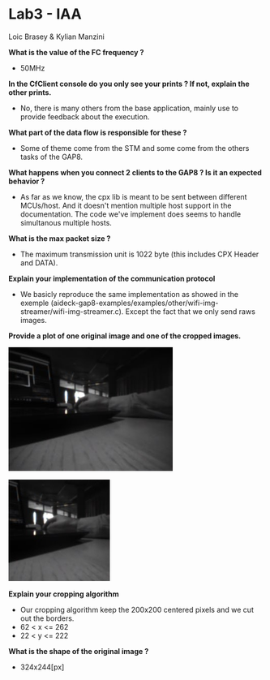 # Lab3 - IAA
Loic Brasey & Kylian Manzini

**What is the value of the FC frequency ?**
- 50MHz

**In the CfClient console do you only see your prints ? If not, explain the other prints.**
- No, there is many others from the base application, mainly use to provide feedback about the execution.

**What part of the data flow is responsible for these ?** 
- Some of theme come from the STM and some come from the others tasks of the GAP8.

**What happens when you connect 2 clients to the GAP8 ? Is it an expected behavior ?**
- As far as we know, the cpx lib is meant to be sent between different MCUs/host. And it doesn't mention multiple host support in the documentation. The code we've implement does seems to handle simultanous multiple hosts.

**What is the max packet size ?**
- The maximum transmission unit is 1022 byte (this includes CPX Header and DATA).

**Explain your implementation of the communication protocol**
- We basicly reproduce the same implementation as showed in the exemple (aideck-gap8-examples/examples/other/wifi-img-streamer/wifi-img-streamer.c).
Except the fact that we only send raws images.

**Provide a plot of one original image and one of the cropped images.**

![original](./img/img_cam)

![cropped](./img/img_cropped.jpeg)

**Explain your cropping algorithm**
- Our cropping algorithm keep the 200x200 centered pixels and we cut out the borders.
- 62 < x <= 262
- 22 < y <= 222

**What is the shape of the original image ?**
- 324x244[px]

